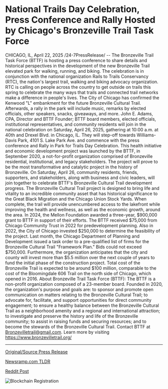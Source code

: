 # National Trails Day Celebration, Press Conference and Rally Hosted by Chicago's Bronzeville Trail Task Force

CHICAGO, IL, April 22, 2025 /24-7PressRelease/ -- The Bronzeville Trail Task Force (BTTF) is hosting a press conference to share details and historical perspectives in the development of the new Bronzeville Trail elevated park for walking, running, and biking. The celebration is in conjunction with the national organization Rails to Trails Conservancy (RTC), the nation's largest trail, walking and biking advocacy organization. RTC is calling on people across the country to get outside on trails this spring to celebrate the many ways that trails and connected trail networks make a difference in people's lives. The City of Chicago has confirmed the Kenwood "L" embankment for the future Bronzeville Cultural Trail. Afterwards, a rally in the park will include music, remarks by elected officials, other speakers, snacks, giveaways, and more.   John E. Adams, CPA, Director and BTTF Founder; BTTF board members, elected officials, institutional representatives, and community residents will join in the national celebration on Saturday, April 26, 2025, gathering at 10:00 a.m. at 40th and Drexel Blvd. in Chicago, IL. They will step-off towards Williams-Davis Park, 4101 S. Lake Park Ave. and commence with the press conference and Rally in Park for Trails Day Celebration.  This health initiative and economic development project was launched by the BTTF, in September 2020, a not-for-profit organization comprised of Bronzeville residential, institutional, and legacy stakeholders. The project will prove to be the most transformative and catalytic project in the history of Bronzeville.  On Saturday, April 26, community residents, friends, supporters, and stakeholders, along with business and civic leaders, will join together to celebrate BTTF's Bronzeville Cultural Trail development progress. The Bronzeville Cultural Trail project is designed to bring life and vitality to an incredible community asset that has historical significance to the Great Black Migration and the Chicago Union Stock Yards. When complete, the trail will provide unencumbered access to the lakefront while improving the health and wellness, as well as the economic growth, around the area.   In 2024, the Mellon Foundation awarded a three-year, $900,000 grant to BTTF in support of their efforts. The BTTF received $75,000 from Chicago Community Trust in 2022 for predevelopment planning. Also in 2022, the City of Chicago invested $250,000 to determine the feasibility of the project. Last month, the Chicago Department of Planning and Development issued a task order to a pre-qualified list of firms for the Bronzeville Cultural Trail "Framework Plan." Bids could not exceed $750,000.  Furthermore, the organization anticipates that the city and county will invest more than $5.5 million over the next couple of years to fund the initial phase of the construction project. Total cost of the Bronzeville Trail is expected to be around $100 million, comparable to the cost of the Bloomingdale 606 Trail on the north side of Chicago, which opened in 2016.  About Bronzeville Trail Task Force (BTTF):   The BTTF is a non-profit organization composed of a 23-member board. Founded in 2020, the organization's purpose and goals are: to sponsor and promote open communication on matters relating to the Bronzeville Cultural Trail; to advocate for, facilitate, and support opportunities for direct community engagement; to ensure a healthy balance between the Bronzeville Cultural Trail as a neighborhood amenity and a regional and international attraction; to investigate and preserve the history and life of the Bronzeville community; to assist in raising funds and securing resources; and to become the stewards of the Bronzeville Cultural Trail. Contact BTTF at Bronzevilletrail@gmail.com. Learn more by visiting https://www.bronzevilletrail.org/ 

---

[Original/Source Press Release](https://www.24-7pressrelease.com/press-release/522102/national-trails-day-celebration-press-conference-and-rally-hosted-by-chicagos-bronzeville-trail-task-force)
                    

[Newsramp.com TLDR](https://newsramp.com/curated-news/bttf-and-rtc-partner-to-develop-bronzeville-trail-for-community-health-and-economic-growth/1105f4257dd5a6e33c787f65fcc6bd4d) 

 



[Reddit Post](https://www.reddit.com/r/TravelAndLeisureNews/comments/1k7b326/bttf_and_rtc_partner_to_develop_bronzeville_trail/) 



![Blockchain Registration](https://cdn.newsramp.app/24-7PressRelease/qrcode/254/25/ella28lB.webp)